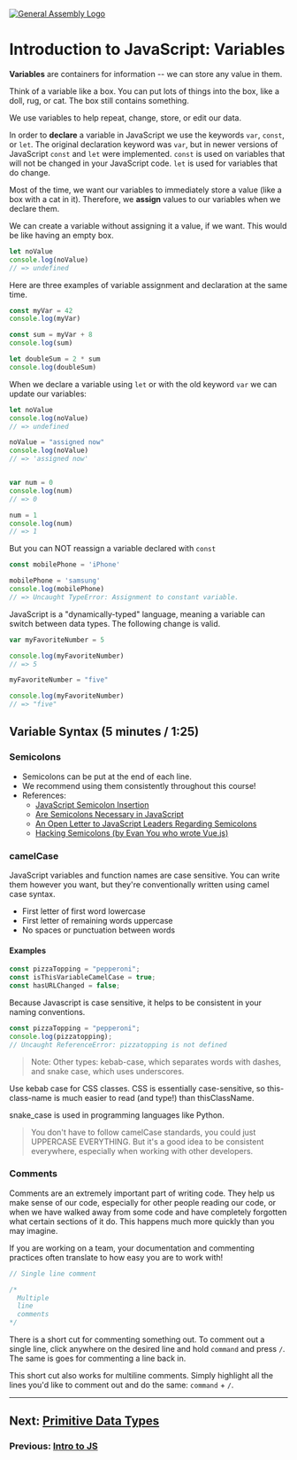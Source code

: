 [![General Assembly Logo](https://camo.githubusercontent.com/1a91b05b8f4d44b5bbfb83abac2b0996d8e26c92/687474703a2f2f692e696d6775722e636f6d2f6b6538555354712e706e67)](https://generalassemb.ly/education/web-development-immersive)

# Introduction to JavaScript: Variables

**Variables** are containers for information -- we can store any value in them.

Think of a variable like a box. You can put lots of things into the box, like a
doll, rug, or cat. The box still contains something.

We use variables to help repeat, change, store, or edit our data.

In order to **declare** a variable in JavaScript we use the keywords `var`,
`const`, or `let`. The original declaration keyword was `var`, but in newer
versions of JavaScript `const` and `let` were implemented. `const` is used on
variables that will not be changed in your JavaScript code. `let` is used for
variables that do change.

Most of the time, we want our variables to immediately store a value (like a box
with a cat in it). Therefore, we **assign** values to our variables when we
declare them.

We can create a variable without assigning it a value, if we want. This would be
like having an empty box.

```js
let noValue
console.log(noValue)
// => undefined
```

Here are three examples of variable assignment and declaration at the same time.

```js
const myVar = 42
console.log(myVar)

const sum = myVar + 8
console.log(sum)

let doubleSum = 2 * sum
console.log(doubleSum)
```

When we declare a variable using `let` or with the old keyword `var` we
can update our variables:

```js
let noValue
console.log(noValue)
// => undefined

noValue = "assigned now"
console.log(noValue)
// => 'assigned now'


var num = 0
console.log(num)
// => 0

num = 1
console.log(num)
// => 1

```

But you can NOT reassign a variable declared with `const`

```js
const mobilePhone = 'iPhone'

mobilePhone = 'samsung'
console.log(mobilePhone)
// => Uncaught TypeError: Assignment to constant variable.
```

JavaScript is a "dynamically-typed" language, meaning a variable can switch
between data types. The following change is valid.

```js
var myFavoriteNumber = 5

console.log(myFavoriteNumber)
// => 5

myFavoriteNumber = "five"

console.log(myFavoriteNumber)
// => "five"
```

## Variable Syntax (5 minutes / 1:25)

### Semicolons

- Semicolons can be put at the end of each line.
- We recommend using them consistently throughout this course!
- References:
  - [JavaScript Semicolon Insertion](http://inimino.org/~inimino/blog/javascript_semicolons)
  - [Are Semicolons Necessary in JavaScript](https://www.youtube.com/watch?v=gsfbh17Ax9I)
  - [An Open Letter to JavaScript Leaders Regarding Semicolons](http://blog.izs.me/post/2353458699/an-open-letter-to-javascript-leaders-regarding)
  - [Hacking Semicolons (by Evan You who wrote Vue.js)](http://slides.com/evanyou/semicolons#/)

### camelCase

JavaScript variables and function names are case sensitive. You can write them however you want, but they're conventionally written using camel
case syntax.

- First letter of first word lowercase
- First letter of remaining words uppercase
- No spaces or punctuation between words

#### Examples

```js
const pizzaTopping = "pepperoni";
const isThisVariableCamelCase = true;
const hasURLChanged = false;
```

Because Javascript is case sensitive, it helps to be consistent in your naming conventions.

```js
const pizzaTopping = "pepperoni";
console.log(pizzatopping);
// Uncaught ReferenceError: pizzatopping is not defined
```

> Note: Other types: kebab-case, which separates words with dashes, and snake
> case, which uses underscores.

Use kebab case for CSS classes. CSS is essentially case-sensitive, so
this-class-name is much easier to read (and type!) than thisClassName.

snake_case is used in programming languages like Python.

> You don't have to follow camelCase standards, you could just UPPERCASE
> EVERYTHING. But it's a good idea to be consistent everywhere, especially
> when working with other developers.

### Comments

Comments are an extremely important part of writing code. They help us make
sense of our code, especially for other people reading our code, or when we have
walked away from some code and have completely forgotten what certain sections
of it do. This happens much more quickly than you may imagine.

If you are working on a team, your documentation and commenting practices often
translate to how easy you are to work with!

```js
// Single line comment

/*
  Multiple
  line
  comments
*/
```

There is a short cut for commenting something out. To comment out a single line,
click anywhere on the desired line and hold `command` and press `/`. The same is goes
for commenting a line back in.

This short cut also works for multiline comments. Simply highlight all the lines you'd
like to comment out and do the same: `command` + `/`.


------


## Next: [Primitive Data Types](primitive-data-types.md)

### Previous: [Intro to JS](https://git.generalassemb.ly/SEIR-201/js-data-types)